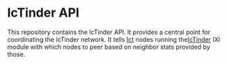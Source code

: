 # IcTinder API

This repository contains the IcTinder API. It provides a central point for coordinating the IcTinder network.
It tells [Ict](https://github.com/iotaledger/ict) nodes running the[IcTinder](https://github.com/mikrohash/ictinder)
IXI module with which nodes to peer based on neighbor stats provided by those.
